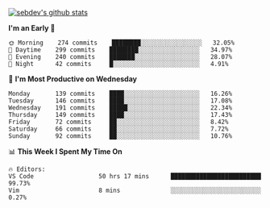 [![sebdev's github stats](https://github-readme-stats.vercel.app/api?username=sebdeveloper6952&theme=vue-dark)](https://github.com/anuraghazra/github-readme-stats)
<!--START_SECTION:waka-->
**I'm an Early 🐤** 

```text
🌞 Morning    274 commits    ████████░░░░░░░░░░░░░░░░░   32.05% 
🌆 Daytime    299 commits    ████████░░░░░░░░░░░░░░░░░   34.97% 
🌃 Evening    240 commits    ███████░░░░░░░░░░░░░░░░░░   28.07% 
🌙 Night      42 commits     █░░░░░░░░░░░░░░░░░░░░░░░░   4.91%

```
📅 **I'm Most Productive on Wednesday** 

```text
Monday       139 commits    ████░░░░░░░░░░░░░░░░░░░░░   16.26% 
Tuesday      146 commits    ████░░░░░░░░░░░░░░░░░░░░░   17.08% 
Wednesday    191 commits    █████░░░░░░░░░░░░░░░░░░░░   22.34% 
Thursday     149 commits    ████░░░░░░░░░░░░░░░░░░░░░   17.43% 
Friday       72 commits     ██░░░░░░░░░░░░░░░░░░░░░░░   8.42% 
Saturday     66 commits     ██░░░░░░░░░░░░░░░░░░░░░░░   7.72% 
Sunday       92 commits     ██░░░░░░░░░░░░░░░░░░░░░░░   10.76%

```


📊 **This Week I Spent My Time On** 

```text
🔥 Editors: 
VS Code                  50 hrs 17 mins      █████████████████████████   99.73% 
Vim                      8 mins              ░░░░░░░░░░░░░░░░░░░░░░░░░   0.27%

```


<!--END_SECTION:waka-->
